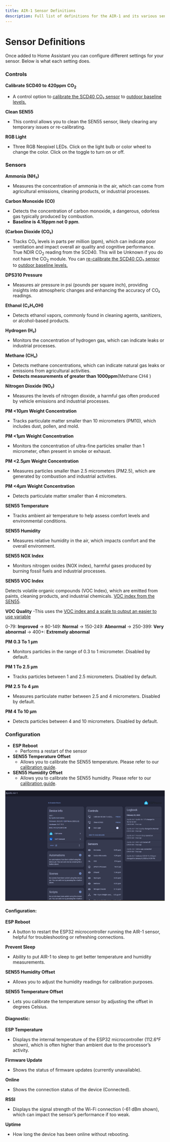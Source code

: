 ```yaml
---
title: AIR-1 Sensor Definitions
description: Full list of definitions for the AIR-1 and its various sensors.
---
```

# Sensor Definitions

Once added to Home Assistant you can configure different settings for your sensor. Below is what each setting does.

### Controls

**Calibrate SCD40 to 420ppm** **CO<sub>2</sub>**

* A control option to <a href="https://wiki.apolloautomation.com/products/general/calibrating-and-updating/co2-calibration/" target="_blank" rel="noopener">calibrate the SCD40 CO₂ sensor</a> to <a href="https://climate.nasa.gov/vital-signs/carbon-dioxide/?intent=121" target="_blank" rel="noopener">outdoor baseline levels.</a>

**Clean SEN55**

* This control allows you to clean the SEN55 sensor, likely clearing any temporary issues or re-calibrating.

**RGB Light**

* Three RGB Neopixel LEDs. Click on the light bulb or color wheel to change the color. Click on the toggle to turn on or off.

### Sensors

**Ammonia (NH₃)**

* Measures the concentration of ammonia in the air, which can come from agricultural emissions, cleaning products, or industrial processes.

**Carbon Monoxide (CO)**

* Detects the concentration of carbon monoxide, a dangerous, odorless gas typically produced by combustion.
* **Baseline is 4.16ppm not 0 ppm**.

**(Carbon Dioxide (CO₂)**

* Tracks CO₂ levels in parts per million (ppm), which can indicate poor ventilation and impact overall air quality and cognitive performance. True NDIR CO<sub>2</sub> reading from the SCD40. This will be Unknown if you do not have the CO<sub>2</sub> module. You can <a href="https://wiki.apolloautomation.com/products/general/calibrating-and-updating/co2-calibration/" target="_blank" rel="noopener">re-calibrate the SCD40 CO₂ sensor</a> to <a href="https://climate.nasa.gov/vital-signs/carbon-dioxide/?intent=121" target="_blank" rel="noopener">outdoor baseline levels.</a>

**DPS310 Pressure**

* Measures air pressure in psi (pounds per square inch), providing insights into atmospheric changes and enhancing the accuracy of CO₂ readings.

**Ethanol (C₂H₅OH)**

* Detects ethanol vapors, commonly found in cleaning agents, sanitizers, or alcohol-based products.

**Hydrogen (H₂)**

* Monitors the concentration of hydrogen gas, which can indicate leaks or industrial processes.

**Methane (CH₄)**

* Detects methane concentrations, which can indicate natural gas leaks or emissions from agricultural activities.
* **Detects measurements of greater than 1000ppm**(Methane CH4 )

**Nitrogen Dioxide (NO₂)**

* Measures the levels of nitrogen dioxide, a harmful gas often produced by vehicle emissions and industrial processes.

**PM &lt;10µm Weight Concentration**

* Tracks particulate matter smaller than 10 micrometers (PM10), which includes dust, pollen, and mold.

**PM &lt;1µm Weight Concentration**

* Monitors the concentration of ultra-fine particles smaller than 1 micrometer, often present in smoke or exhaust.

**PM &lt;2.5µm Weight Concentration**

* Measures particles smaller than 2.5 micrometers (PM2.5), which are generated by combustion and industrial activities.

**PM &lt;4µm Weight Concentration**

* Detects particulate matter smaller than 4 micrometers.

**SEN55 Temperature**

* Tracks ambient air temperature to help assess comfort levels and environmental conditions.

**SEN55 Humidity**

* Measures relative humidity in the air, which impacts comfort and the overall environment.

**SEN55 NOX Index**

* Monitors nitrogen oxides (NOX index), harmful gases produced by burning fossil fuels and industrial processes.

**SEN55 VOC Index**

Detects volatile organic compounds (VOC Index), which are emitted from paints, cleaning products, and industrial chemicals. <a href="https://sensirion.com/media/documents/02232963/6294E043/Info_Note_VOC_Index.pdf" target="_blank" rel="noreferrer nofollow noopener">VOC index from the SEN55</a>.

**VOC Quality** -This uses the <a href="https://sensirion.com/media/documents/ACD82D45/6294DFC0/Info_Note_Integration_VOC_NOx_Sensor.pdf" target="_blank" rel="noreferrer nofollow noopener">VOC index and a scale to output an easier to use variable</a>

0-79: **Improved** -&gt; 80-149: **Normal** -&gt; 150-249: **Abnormal** -&gt; 250-399: **Very abnormal** -&gt; 400+: **Extremely abnormal**

**PM 0.3 To 1 µm**

* Monitors particles in the range of 0.3 to 1 micrometer. Disabled by default.

**PM 1 To 2.5 µm**

* Tracks particles between 1 and 2.5 micrometers. Disabled by default.

**PM 2.5 To 4 µm**

* Measures particulate matter between 2.5 and 4 micrometers. Disabled by default.

**PM 4 To 10 µm**

* Detects particles between 4 and 10 micrometers. Disabled by default.

### Configuration

* **ESP Reboot**
  * Performs a restart of the sensor
* **SEN55 Temperature Offset**
  * Allows you to calibrate the SEN55 temperature. Please refer to our [calibration guide](https://wiki.apolloautomation.com/products/general/temp-hum-calibration/ "MSR-1 Temperature &amp; Humidity Offsets").
* **SEN55 Humidity Offset**
  * Allows you to calibrate the SEN55 humidity. Please refer to our [calibration guide](https://wiki.apolloautomation.com/products/general/temp-hum-calibration/ "MSR-1 Temperature &amp; Humidity Offsets").

![AIR-1 Sensor Data.jpg](assets/air-1-device-page-pic-1.png)

#### Configuration:

**ESP Reboot**

* A button to restart the ESP32 microcontroller running the AIR-1 sensor, helpful for troubleshooting or refreshing connections.

**Prevent Sleep**

* Ability to put AIR-1 to sleep to get better temperature and humidity measurements.

**SEN55 Humidity Offset**

* Allows you to adjust the humidity readings for calibration purposes.

**SEN55 Temperature Offset**

* Lets you calibrate the temperature sensor by adjusting the offset in degrees Celsius.

#### Diagnostic:

**ESP Temperature**

* Displays the internal temperature of the ESP32 microcontroller (112.6°F shown), which is often higher than ambient due to the processor’s activity.

**Firmware Update**

* Shows the status of firmware updates (currently unavailable).

**Online**

* Shows the connection status of the device (Connected).

**RSSI**

* Displays the signal strength of the Wi-Fi connection (-61 dBm shown), which can impact the sensor’s performance if too weak.

**Uptime**

* How long the device has been online without rebooting.